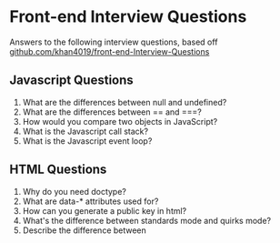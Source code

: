 # Front-end Interview Questions
Answers to the following interview questions, based off [github.com/khan4019/front-end-Interview-Questions](https://github.com/khan4019/front-end-Interview-Questions)

## Javascript Questions
1. What are the differences between null and undefined?
2. What are the differences between == and ===?
3. How would you compare two objects in JavaScript?
4. What is the Javascript call stack?
5. What is the Javascript event loop?

## HTML Questions
1. Why do you need doctype?
2. What are data-* attributes used for?
3. How can you generate a public key in html?
4. What's the difference between standards mode and quirks mode?
5. Describe the difference between <script>, <script async> and <script defer>.

## CSS Questions
1. What does float do?
2. How can you clear sides of a floating element?
3. Are css properties case sensitive?
4. What's the difference between "resetting" and "normalizing" CSS? Which would you choose, and why?
5. Explain CSS sprites, and how you would implement them on a page or site.
6. Explain the CSS selector heirarchy.
7. What is the fastest way to select elements by using css selectors?
8. What are the differences between display: inline, block, and inline-block? 
9. What are the other display property values in CSS?
10. What are the differences between visibility hidden and display none?
11. What are the properties related to box model?
12. Does overflow: hidden create a new block formatting context?

## DOM Questions
1. Is there any difference between window and document?
2. Does document.onload and window.onload fire at the same time?
3. Is attribute similar to property?
4. What are the different ways to get an element from DOM?
5. Describe event propagation.
6. Describe the differences between event bubbling and event capturing.

## Javascript Algorithm Questions
1. Verify a prime number?
2. Get nth Fibonacci number?

